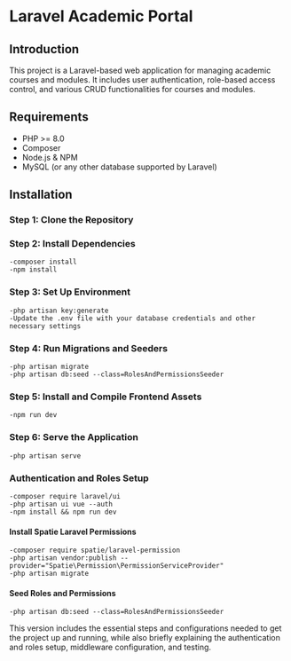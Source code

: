 # Laravel Academic Portal

## Introduction

This project is a Laravel-based web application for managing academic courses and modules. It includes user authentication, role-based access control, and various CRUD functionalities for courses and modules.

## Requirements

- PHP >= 8.0
- Composer
- Node.js & NPM
- MySQL (or any other database supported by Laravel)

## Installation

### Step 1: Clone the Repository
### Step 2: Install Dependencies
    -composer install
    -npm install
### Step 3: Set Up Environment
    -php artisan key:generate
    -Update the .env file with your database credentials and other necessary settings
### Step 4: Run Migrations and Seeders
    -php artisan migrate
    -php artisan db:seed --class=RolesAndPermissionsSeeder
### Step 5: Install and Compile Frontend Assets
    -npm run dev
### Step 6: Serve the Application
    -php artisan serve
### Authentication and Roles Setup
    -composer require laravel/ui
    -php artisan ui vue --auth
    -npm install && npm run dev
  #### Install Spatie Laravel Permissions
    -composer require spatie/laravel-permission
    -php artisan vendor:publish --provider="Spatie\Permission\PermissionServiceProvider"
    -php artisan migrate
  #### Seed Roles and Permissions
    -php artisan db:seed --class=RolesAndPermissionsSeeder


This version includes the essential steps and configurations needed to get the project up and running, while also briefly explaining the authentication and roles setup, middleware configuration, and testing.





